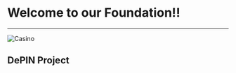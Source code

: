 # Welcome to our Foundation!!

---

![Casino](https://github.com/Sunbelt-Renewable-Mining/.github/blob/main/profile/foundation.png)

## DePIN Project

